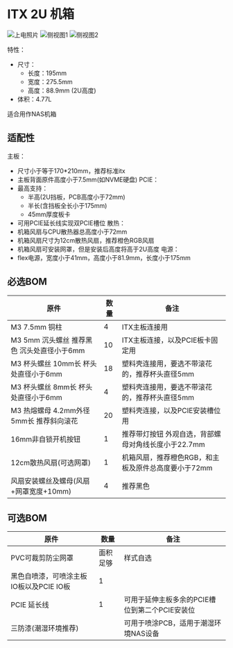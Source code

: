 # ITX 2U 机箱

![上电照片](./JPEG/上电照.jpg)
![侧视图1](./JPEG/侧视图1.jpg)
![侧视图2](./JPEG/侧视图2.jpg)

特性：
- 尺寸：
    - 长度：195mm
    - 宽度：275.5mm
    - 高度：88.9mm (2U高度)
- 体积：4.77L

适合用作NAS机箱

## 适配性

主板：
- 尺寸小于等于170*210mm，推荐标准itx
- 主板背面原件高度小于7.5mm(如NVME硬盘)
PCIE：
- 最高支持：
    - 半高(2U挡板，PCB高度小于72mm)
    - 半长(含挡板全长小于175mm)
    - 45mm厚度板卡
- 可用PCIE延长线实现双PCIE槽位
散热：
- 机箱风扇与CPU散热器总高度小于72mm
- 机箱风扇尺寸为12cm散热风扇，推荐橙色RGB风扇
- 机箱风扇可安装网罩，但是安装后高度将高于2U高度
电源：
- flex电源，宽度小于41mm，高度小于81.9mm，长度小于175mm

## 必选BOM

| 原件                                        | 数量 | 备注                       |
| ------------------------------------------ | --- | -------------------------- |
| M3 7.5mm 铜柱                               | 4    | ITX主板连接用              |
| M3 5mm 沉头螺丝 推荐黑色 沉头处直径小于6mm    | 10    | ITX主板连接，以及PCIE板卡固定用 |
| M3 杯头螺丝 10mm长 杯头处直径小于6mm          | 18   | 塑料壳连接用，要选不带滚花的，推荐杯头直径5mm |
| M3 杯头螺丝 8mm长 杯头处直径小于6mm           | 4   | 塑料壳连接用，要选不带滚花的，推荐杯头直径5mm |
| M3 热熔螺母 4.2mm外径 5mm长 推荐斜向滚花       | 20   | 塑料壳连接，以及PCIE安装槽位用 |
| 16mm非自锁开机按钮                           | 1    | 推荐带灯按钮 外观自选，背部螺母对角线长度小于22.7mm       |
| 12cm散热风扇(可选网罩)                       | 1     | 机箱风扇，推荐橙色RGB，和主板及原件总高度要小于72mm |
| 风扇安装螺丝及螺母(风扇+网罩宽度+10mm)        | 4     | 推荐黑色 |


## 可选BOM

| 原件                                        | 数量 | 备注                       |
| ------------------------------------------- | --- | -------------------------- |
| PVC可裁剪防尘网罩                            | 面积足够 | 样式自选 |
| 黑色自喷漆，可喷涂主板IO板以及PCIE IO板        | 1 |                             |
| PCIE 延长线                                 | 1   | 可用于延伸主板多余的PCIE槽位到第二个PCIE安装位 |
| 三防漆(潮湿环境推荐)                         |     | 可用于喷涂PCB，适用于潮湿环境NAS设备 |
